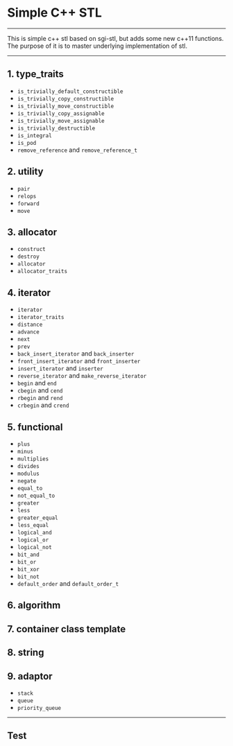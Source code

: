 # Simple C++ STL

---

This is simple c++ stl based on sgi-stl, but adds some new c++11 functions. The purpose of it is to master underlying  implementation of stl.

---

## 1. type_traits

* `is_trivially_default_constructible`
* `is_trivially_copy_constructible`
* `is_trivially_move_constructible`
* `is_trivially_copy_assignable`
* `is_trivially_move_assignable`
* `is_trivially_destructible`
* `is_integral`
* `is_pod`
* `remove_reference` and `remove_reference_t`

## 2. utility

* `pair`
* `relops`
* `forward`
* `move`

## 3. allocator
    
* `construct`
* `destroy`
* `allocator`
* `allocator_traits`

## 4. iterator

* `iterator`
* `iterator_traits`
* `distance`
* `advance`
* `next`
* `prev`
* `back_insert_iterator` and `back_inserter`
* `front_insert_iterator` and `front_inserter`
* `insert_iterator` and `inserter`
* `reverse_iterator` and `make_reverse_iterator`
* `begin` and `end`
* `cbegin` and `cend`
* `rbegin` and `rend`
* `crbegin` and `crend`  

## 5. functional

* `plus`
* `minus`
* `multiplies`
* `divides`
* `modulus`
* `negate`
* `equal_to`
* `not_equal_to`
* `greater`
* `less`
* `greater_equal`
* `less_equal`
* `logical_and`
* `logical_or`
* `logical_not`
* `bit_and`
* `bit_or`
* `bit_xor`
* `bit_not`
* `default_order` and `default_order_t`

## 6. algorithm


## 7. container class template


## 8. string


## 9. adaptor

* `stack`
* `queue`
* `priority_queue`

---

## Test



